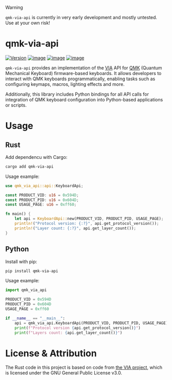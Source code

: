 > [!WARNING]  
> `qmk-via-api` is currently in very early development and mostly untested. Use at your own risk!

# qmk-via-api

[![Version](https://img.shields.io/crates/v/qmk-via-api.svg)](https://crates.io/crates/qmk-via-api)
[![image](https://img.shields.io/pypi/v/qmk-via-api.svg)](https://pypi.python.org/pypi/qmk-via-api)
[![image](https://img.shields.io/pypi/pyversions/mocksign.svg)](https://pypi.python.org/pypi/mocksign)
[![image](https://img.shields.io/pypi/l/qmk-via-api.svg)](https://pypi.python.org/pypi/qmk-via-api)

`qmk-via-api` provides an implementation of the [VIA](https://www.caniusevia.com/docs/specification) API for [QMK](https://github.com/qmk/qmk_firmware) (Quantum Mechanical Keyboard) firmware-based keyboards. It allows developers to interact with QMK keyboards programmatically, enabling tasks such as configuring keymaps, macros, lighting effects and more.

Additionally, this library includes Python bindings for all API calls for integration of QMK keyboard configuration into Python-based applications or scripts.

# Usage

## Rust

Add dependencu with Cargo:

```bash
cargo add qmk-via-api
```

Usage example:

```rust
use qmk_via_api::api::KeyboardApi;

const PRODUCT_VID: u16 = 0x594D;
const PRODUCT_PID: u16 = 0x604D;
const USAGE_PAGE: u16 = 0xff60;

fn main() {
    let api = KeyboardApi::new(PRODUCT_VID, PRODUCT_PID, USAGE_PAGE);
    println!("Protocol version: {:?}", api.get_protocol_version());
    println!("Layer count: {:?}", api.get_layer_count());
}
```

## Python

Install with pip:

```bash
pip install qmk-via-api
```

Usage example:

```python
import qmk_via_api

PRODUCT_VID = 0x594D
PRODUCT_PID = 0x604D
USAGE_PAGE = 0xff60

if __name__ == "__main__":
    api = qmk_via_api.KeyboardApi(PRODUCT_VID, PRODUCT_PID, USAGE_PAGE)
    print(f"Protocol version {api.get_protocol_version()}")
    print(f"Layers count: {api.get_layer_count()}")
```

# License & Attribution

The Rust code in this project is based on code from [the VIA project](https://github.com/the-via/app), which is licensed under the GNU General Public License v3.0.